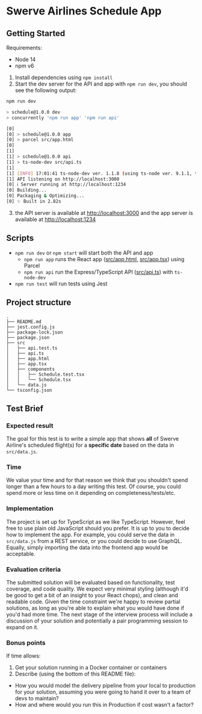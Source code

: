 # Swerve Airlines Schedule App

## Getting Started

Requirements:

- Node 14
- npm v6

1. Install dependencies using `npm install`
2. Start the dev server for the API and app with `npm run dev`, you should see the following output:

```sh
npm run dev

> schedule@1.0.0 dev
> concurrently 'npm run app' 'npm run api'

[0]
[0] > schedule@1.0.0 app
[0] > parcel src/app.html
[0]
[1]
[1] > schedule@1.0.0 api
[1] > ts-node-dev src/api.ts
[1]
[1] [INFO] 17:01:41 ts-node-dev ver. 1.1.8 (using ts-node ver. 9.1.1, typescript ver. 4.3.5)
[1] API listening on http://localhost:3000
[0] ℹ️ Server running at http://localhost:1234
[0] Building...
[0] Packaging & Optimizing...
[0] ✨ Built in 2.82s
```

3. the API server is available at [http://localhost:3000](http://localhost:3000) and the app server is available at [http://localhost:1234](http://localhost:1234)

## Scripts

- `npm run dev` or `npm start` will start both the API and app
  - `npm run app` runs the React app ([src/app.html](./src/app.html), [src/app.tsx](./src/app.html)) using Parcel
  - `npm run api` run the Express/TypeScript API ([src/api.ts](./src/api.ts)) with `ts-node-dev`
- `npm run test` will run tests using Jest

## Project structure

```
.
├── README.md
├── jest.config.js
├── package-lock.json
├── package.json
├── src
│   ├── api.test.ts
│   ├── api.ts
│   ├── app.html
│   ├── app.tsx
│   ├── components
│   │   ├── Schedule.test.tsx
│   │   └── Schedule.tsx
│   └── data.js
└── tsconfig.json
```

## Test Brief

### Expected result
The goal for this test is to write a simple app that shows **all** of Swerve Airline's scheduled flight(s) for a **specific date** based on the data in `src/data.js`. 

### Time
We value your time and for that reason we think that you shouldn't spend longer than a few hours to a day writing this test. Of course, you could spend more or less time on it depending on completeness/tests/etc.

### Implementation

The project is set up for TypeScript as we like TypeScript. However, feel free to use plain old JavaScript should you prefer.
It is up to you to decide how to implement the app. For example, you could serve the data in `src/data.js` from a REST service, or you could decide to use GraphQL. 
Equally, simply importing the data into the frontend app would be acceptable.

### Evaluation criteria 
The submitted solution will be evaluated based on functionality, test coverage, and code quality. We expect very minimal styling (although it'd be good to get a bit of an insight to your React chops), and clean and readable code. 
Given the time constraint we're happy to review partial solutions, as long as you're able to explain what you would have done if you'd had more time.
The next stage of the interview process will include a discussion of your solution and potentially a pair programming session to expand on it.

### Bonus points

If time allows:

1. Get your solution running in a Docker container or containers
2. Describe (using the bottom of this README file):
  - How you would model the delivery pipeline from your local to production for your solution, assuming you were going to hand it over to a team of devs to maintain?
  - How and where would you run this in Production if cost wasn't a factor?



  

